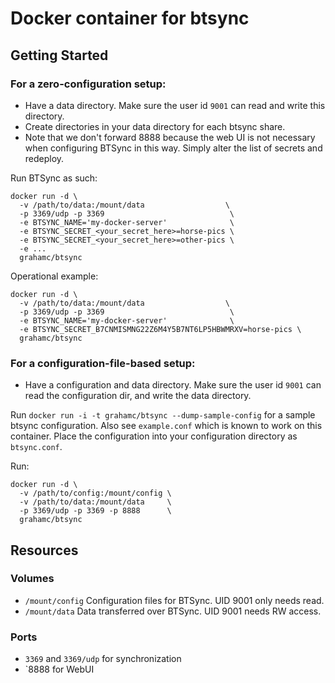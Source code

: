 # Docker container for btsync

## Getting Started

### For a zero-configuration setup:
 - Have a data directory. Make sure the user id `9001` can read and write this
   directory.
 - Create directories in your data directory for each btsync share.
 - Note that we don't forward 8888 because the web UI is not necessary when
   configuring BTSync in this way. Simply alter the list of secrets and
   redeploy.

Run BTSync as such:

```
docker run -d \
  -v /path/to/data:/mount/data                  \
  -p 3369/udp -p 3369                            \
  -e BTSYNC_NAME='my-docker-server'              \
  -e BTSYNC_SECRET_<your_secret_here>=horse-pics \
  -e BTSYNC_SECRET_<your_secret_here>=other-pics \
  -e ...
  grahamc/btsync
```

Operational example:

```
docker run -d \
  -v /path/to/data:/mount/data                  \
  -p 3369/udp -p 3369                            \
  -e BTSYNC_NAME='my-docker-server'              \
  -e BTSYNC_SECRET_B7CNMISMNG22Z6M4Y5B7NT6LP5HBWMRXV=horse-pics \
  grahamc/btsync
```

### For a configuration-file-based setup:
 - Have a configuration and data directory. Make sure the user id `9001` can
   read the configuration dir, and write the data directory.

Run `docker run -i -t grahamc/btsync --dump-sample-config` for a sample btsync
configuration. Also see `example.conf` which is known to work on this container.
Place the configuration into your configuration directory as `btsync.conf`.

Run:
```shell
docker run -d \
  -v /path/to/config:/mount/config \
  -v /path/to/data:/mount/data     \
  -p 3369/udp -p 3369 -p 8888      \
  grahamc/btsync
```

## Resources
### Volumes
 - `/mount/config` Configuration files for BTSync. UID 9001 only needs read.
 - `/mount/data` Data transferred over BTSync. UID 9001 needs RW access.

### Ports
 - `3369` and `3369/udp` for synchronization
 - `8888 for WebUI

